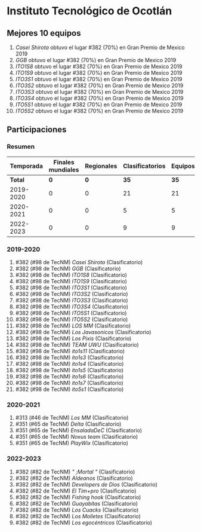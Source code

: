 ---
---

# Instituto Tecnológico de Ocotlán

## Mejores 10 equipos

1. _Casei Shirota_ obtuvo el lugar #382 (70%) en Gran Premio de Mexico 2019
1. _GGB_ obtuvo el lugar #382 (70%) en Gran Premio de Mexico 2019
1. _ITO1S8_ obtuvo el lugar #382 (70%) en Gran Premio de Mexico 2019
1. _ITO1S9_ obtuvo el lugar #382 (70%) en Gran Premio de Mexico 2019
1. _ITO3S1_ obtuvo el lugar #382 (70%) en Gran Premio de Mexico 2019
1. _ITO3S2_ obtuvo el lugar #382 (70%) en Gran Premio de Mexico 2019
1. _ITO3S3_ obtuvo el lugar #382 (70%) en Gran Premio de Mexico 2019
1. _ITO3S4_ obtuvo el lugar #382 (70%) en Gran Premio de Mexico 2019
1. _ITO5S1_ obtuvo el lugar #382 (70%) en Gran Premio de Mexico 2019
1. _ITO5S2_ obtuvo el lugar #382 (70%) en Gran Premio de Mexico 2019

## Participaciones

### Resumen

| Temporada | Finales mundiales | Regionales | Clasificatorios | Equipos |
| --- | --- | --- | --- | --- |
| **Total** | **0** | **0** | **35** | **35** |
| 2019-2020 | 0 | 0 | 21 | 21 |
| 2020-2021 | 0 | 0 | 5 | 5 |
| 2022-2023 | 0 | 0 | 9 | 9 |

### 2019-2020

1. #382 (#98 de TecNM) _Casei Shirota_ (Clasificatorio)
1. #382 (#98 de TecNM) _GGB_ (Clasificatorio)
1. #382 (#98 de TecNM) _ITO1S8_ (Clasificatorio)
1. #382 (#98 de TecNM) _ITO1S9_ (Clasificatorio)
1. #382 (#98 de TecNM) _ITO3S1_ (Clasificatorio)
1. #382 (#98 de TecNM) _ITO3S2_ (Clasificatorio)
1. #382 (#98 de TecNM) _ITO3S3_ (Clasificatorio)
1. #382 (#98 de TecNM) _ITO3S4_ (Clasificatorio)
1. #382 (#98 de TecNM) _ITO5S1_ (Clasificatorio)
1. #382 (#98 de TecNM) _ITO5S2_ (Clasificatorio)
1. #382 (#98 de TecNM) _LOS MM_ (Clasificatorio)
1. #382 (#98 de TecNM) _Los Javasonicos_ (Clasificatorio)
1. #382 (#98 de TecNM) _Los Pixis_ (Clasificatorio)
1. #382 (#98 de TecNM) _TEAM UWU_ (Clasificatorio)
1. #382 (#98 de TecNM) _ito1s11_ (Clasificatorio)
1. #382 (#98 de TecNM) _ito1s3_ (Clasificatorio)
1. #382 (#98 de TecNM) _ito1s4_ (Clasificatorio)
1. #382 (#98 de TecNM) _ito1s5_ (Clasificatorio)
1. #382 (#98 de TecNM) _ito1s6_ (Clasificatorio)
1. #382 (#98 de TecNM) _ito1s7_ (Clasificatorio)
1. #382 (#98 de TecNM) _ito5s1_ (Clasificatorio)

### 2020-2021

1. #313 (#46 de TecNM) _Los MM_ (Clasificatorio)
1. #351 (#65 de TecNM) _Delta_ (Clasificatorio)
1. #351 (#65 de TecNM) _EnsaladaDeC_ (Clasificatorio)
1. #351 (#65 de TecNM) _Noxus team_ (Clasificatorio)
1. #351 (#65 de TecNM) _PlayWix_ (Clasificatorio)

### 2022-2023

1. #382 (#82 de TecNM) _" ;Mortal "_ (Clasificatorio)
1. #382 (#82 de TecNM) _Aldeanos_ (Clasificatorio)
1. #382 (#82 de TecNM) _Developers de Dios_ (Clasificatorio)
1. #382 (#82 de TecNM) _El Tim+pro_ (Clasificatorio)
1. #382 (#82 de TecNM) _Fishing hook_ (Clasificatorio)
1. #382 (#82 de TecNM) _Guayabitas_ (Clasificatorio)
1. #382 (#82 de TecNM) _Los Cuacks_ (Clasificatorio)
1. #382 (#82 de TecNM) _Los Molletes_ (Clasificatorio)
1. #382 (#82 de TecNM) _Los egocéntricos_ (Clasificatorio)




